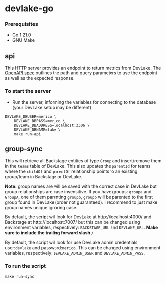 # devlake-go

### Prerequisites

- Go 1.21.0
- GNU Make

## api

This HTTP server provides an endpoint to return metrics from DevLake. The [OpenAPI spec](../dora-api-mock/src/main/resources/openapi.yaml) outlines the path and query parameters to use the endpoint as well as the expected response.

### To start the server

- Run the server, informing the variables for connecting to the database (your DevLake setup may be different)

```shell
DEVLAKE_DBUSER=merico \
    DEVLAKE_DBPASS=merico \
    DEVLAKE_DBADDRESS=localhost:3306 \
    DEVLAKE_DBNAME=lake \
    make run-api
```

## group-sync

This will retrieve all Backstage entities of type `Group` and insert/remove them in the `teams` table of DevLake. This also updates the `parentId` for teams where the `childOf` and `parentOf` relationship points to an existing group/team in Backstage or DevLake.

**Note:** group names are will be saved with the correct case in DevLake but group relationships are case insensitive. If you have groups: `groupa` and `GroupA`, one of them parenting `groupb`, `groupb` will be parented to the first group found in DevLake (order not guaranteed). I recommend to just make group names unique ignoring case.

By default, the script will look for DevLake at http://localhost:4000/ and Backstage at http://localhost:7007/ but this can be changed using environment variables, respectively: `BACKSTAGE_URL` and `DEVLAKE_URL`. **Make sure to include the trailing forward slash `/`**

By default, the script will look for use DevLake admin credentials user:`devlake` and password:`merico`. This can be changed using environment variables, respectively: `DEVLAKE_ADMIN_USER` and `DEVLAKE_ADMIN_PASS`.

### To run the script

```shell
make run-sync
```
